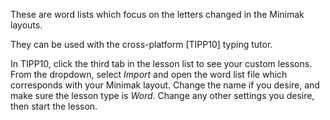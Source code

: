 These are word lists which focus on the letters changed in the Minimak
layouts.

They can be used with the cross-platform [TIPP10] typing tutor.

In TIPP10, click the third tab in the lesson list to see your custom
lessons.  From the dropdown, select _Import_ and open the word list file
which corresponds with your Minimak layout.  Change the name if you
desire, and make sure the lesson type is _Word_.  Change any other
settings you desire, then start the lesson.
